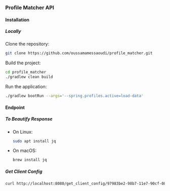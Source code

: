 ### Profile Matcher API

#### Installation

##### Locally

Clone the repository:
```sh
git clone https://github.com/oussamamessaoudi/profile_matcher.git
```

Build the project:
```sh
cd profile_matcher
./gradlew clean build
```

Run the application:
```sh
./gradlew bootRun --args='--spring.profiles.active=load-data'
```

#### Endpoint

##### To Beautify Response

- On Linux:
  ```sh
  sudo apt install jq
  ```

- On macOS:
  ```sh
  brew install jq
  ```

##### Get Client Config
```sh
curl http://localhost:8080/get_client_config/97983be2-98b7-11e7-90cf-082e5f28d836 | jq .
```